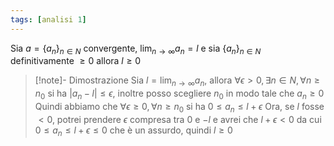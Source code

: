 ```yaml
---
tags: [analisi 1]
---
```

Sia $a=\{{a_{n}}\}_{n\in N}$ convergente, $\lim_{ n \to \infty } {a_{n}}=l$ e sia $\{{a_{n}}\}_{n\in N}$ definitivamente $\ge 0$ allora $l\ge 0$

>[!note]- Dimostrazione
> Sia $l=\lim_{ n \to \infty } {a_{n}}$, allora $\forall\epsilon\gt 0 ,\exists n \in N ,\forall {n} \ge {n_{0}}$ si ha $|a_{n}-l|\le\epsilon$, inoltre posso scegliere $n_{0}$ in modo tale che $a_{n}\ge 0$
> Quindi abbiamo che $\forall {\epsilon} \ge {0},\forall {n} \ge {n_{0}}$ si ha $0\le a_{n}\le l+\epsilon$
> Ora, se $l$ fosse $< 0$, potrei prendere $\epsilon$ compresa tra 0 e $-l$ e avrei che $l+\epsilon \lt 0$ da cui $0\le a_{n} \le l+\epsilon\le 0$ che è un assurdo, quindi $l\ge 0$
> 
